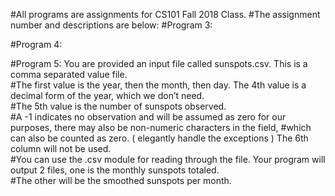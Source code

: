 #All programs are assignments for CS101 Fall 2018 Class.
#The assignment number and descriptions are below:
#Program 3: 


#Program 4: 


#Program 5: You are provided an input file called sunspots.csv.  This is a comma separated value file.  
#The first value is the year, then the month, then day.  The 4th value is a decimal form of the year, which we don’t need.  
#The 5th value is the number of sunspots observed.  
#A -1 indicates no observation and will be assumed as zero for our purposes, there may also be non-numeric characters in the field, 
#which can also be counted as zero. ( elegantly handle the exceptions )  The 6th column will not be used.  
#You can use the .csv module for reading through the file.  Your program will output 2 files, one is the monthly sunspots totaled.  
#The other will be the smoothed sunspots per month.
